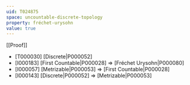 ```yaml
---
uid: T024875
space: uncountable-discrete-topology
property: fréchet-urysohn
value: true
---
```

[[Proof]]

* [T000030] [Discrete|P000052]
* [I000183] [First Countable|P000028] => [Fréchet Urysohn|P000080]
* [I000057] [Metrizable|P000053] => [First Countable|P000028]
* [I000143] [Discrete|P000052] => [Metrizable|P000053]

